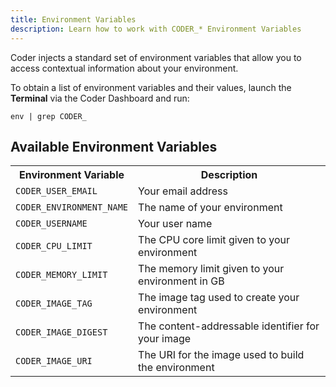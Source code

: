 ```yaml
---
title: Environment Variables
description: Learn how to work with CODER_* Environment Variables
---
```


Coder injects a standard set of environment variables that allow you to access
contextual information about your environment.

To obtain a list of environment variables and their values, launch the
**Terminal** via the Coder Dashboard and run:

```console
env | grep CODER_
```

## Available Environment Variables

<table>
    <tr>
        <th>Environment Variable</th>
        <th>Description</th>
    </tr>
    <tr>
        <td><code>CODER_USER_EMAIL</code></td>
        <td>Your email address</td>
    </tr>
    <tr>
        <td><code>CODER_ENVIRONMENT_NAME</code></td>
        <td>The name of your environment</td>
    </tr>
    <tr>
        <td><code>CODER_USERNAME</code></td>
        <td>Your user name</td>
    </tr>
    <tr>
        <td><code>CODER_CPU_LIMIT</code></td>
        <td>The CPU core limit given to your environment</td>
    </tr>
    <tr>
        <td><code>CODER_MEMORY_LIMIT</code></td>
        <td>The memory limit given to your environment in GB</td>
    </tr>
    <tr>
        <td><code>CODER_IMAGE_TAG</code></td>
        <td>The image tag used to create your environment</td>
    </tr>
    <tr>
        <td><code>CODER_IMAGE_DIGEST</code></td>
        <td>The content-addressable identifier for your image</td>
    </tr>
    <tr>
        <td><code>CODER_IMAGE_URI</code></td>
        <td>The URI for the image used to build the environment</td>
    </tr>
</table>
